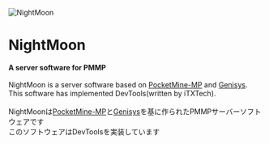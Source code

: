 ﻿![NightMoon](https://github.com/NightMoonTeam/NightMoon/blob/master/logo.jpg)</br>

# NightMoon
__A server software for PMMP__<br>
<br>
NightMoon is a server software based on <a href="https://github.com/pmmp/PocketMine-MP" target="_blank">PocketMine-MP</a> and <a href="https://github.com/iTXTech/Genisys" target="_blank">Genisys</a>.<br>
This software has implemented DevTools(written by iTXTech).
<br>
<br>
NightMoonは<a href="https://github.com/pmmp/PocketMine-MP" target="_blank">PocketMine-MP</a>と<a href="https://github.com/iTXTech/Genisys" target="_blank">Genisys</a>を基に作られたPMMPサーバーソフトウェアです<br>
このソフトウェアはDevToolsを実装しています
